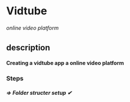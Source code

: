 # Vidtube 
###### online video platform

## description
#### Creating a vidtube app a online video platform

### Steps
##### => Folder structer setup ✔
